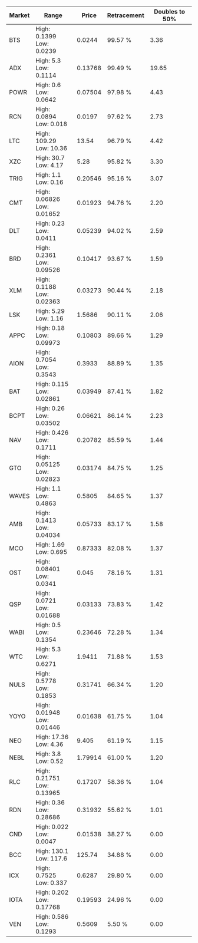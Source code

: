 | Market | Range | Price| Retracement | Doubles to 50% |
| --- | --- | --- | --- | --- |
| BTS | High: 0.1399<br />Low: 0.0239 | 0.0244 | 99.57 % | 3.36 |
| ADX | High: 5.3<br />Low: 0.1114 | 0.13768 | 99.49 % | 19.65 |
| POWR | High: 0.6<br />Low: 0.0642 | 0.07504 | 97.98 % | 4.43 |
| RCN | High: 0.0894<br />Low: 0.018 | 0.0197 | 97.62 % | 2.73 |
| LTC | High: 109.29<br />Low: 10.36 | 13.54 | 96.79 % | 4.42 |
| XZC | High: 30.7<br />Low: 4.17 | 5.28 | 95.82 % | 3.30 |
| TRIG | High: 1.1<br />Low: 0.16 | 0.20546 | 95.16 % | 3.07 |
| CMT | High: 0.06826<br />Low: 0.01652 | 0.01923 | 94.76 % | 2.20 |
| DLT | High: 0.23<br />Low: 0.0411 | 0.05239 | 94.02 % | 2.59 |
| BRD | High: 0.2361<br />Low: 0.09526 | 0.10417 | 93.67 % | 1.59 |
| XLM | High: 0.1188<br />Low: 0.02363 | 0.03273 | 90.44 % | 2.18 |
| LSK | High: 5.29<br />Low: 1.16 | 1.5686 | 90.11 % | 2.06 |
| APPC | High: 0.18<br />Low: 0.09973 | 0.10803 | 89.66 % | 1.29 |
| AION | High: 0.7054<br />Low: 0.3543 | 0.3933 | 88.89 % | 1.35 |
| BAT | High: 0.115<br />Low: 0.02861 | 0.03949 | 87.41 % | 1.82 |
| BCPT | High: 0.26<br />Low: 0.03502 | 0.06621 | 86.14 % | 2.23 |
| NAV | High: 0.426<br />Low: 0.1711 | 0.20782 | 85.59 % | 1.44 |
| GTO | High: 0.05125<br />Low: 0.02823 | 0.03174 | 84.75 % | 1.25 |
| WAVES | High: 1.1<br />Low: 0.4863 | 0.5805 | 84.65 % | 1.37 |
| AMB | High: 0.1413<br />Low: 0.04034 | 0.05733 | 83.17 % | 1.58 |
| MCO | High: 1.69<br />Low: 0.695 | 0.87333 | 82.08 % | 1.37 |
| OST | High: 0.08401<br />Low: 0.0341 | 0.045 | 78.16 % | 1.31 |
| QSP | High: 0.0721<br />Low: 0.01688 | 0.03133 | 73.83 % | 1.42 |
| WABI | High: 0.5<br />Low: 0.1354 | 0.23646 | 72.28 % | 1.34 |
| WTC | High: 5.3<br />Low: 0.6271 | 1.9411 | 71.88 % | 1.53 |
| NULS | High: 0.5778<br />Low: 0.1853 | 0.31741 | 66.34 % | 1.20 |
| YOYO | High: 0.01948<br />Low: 0.01446 | 0.01638 | 61.75 % | 1.04 |
| NEO | High: 17.36<br />Low: 4.36 | 9.405 | 61.19 % | 1.15 |
| NEBL | High: 3.8<br />Low: 0.52 | 1.79914 | 61.00 % | 1.20 |
| RLC | High: 0.21751<br />Low: 0.13965 | 0.17207 | 58.36 % | 1.04 |
| RDN | High: 0.36<br />Low: 0.28686 | 0.31932 | 55.62 % | 1.01 |
| CND | High: 0.022<br />Low: 0.0047 | 0.01538 | 38.27 % | 0.00 |
| BCC | High: 130.1<br />Low: 117.6 | 125.74 | 34.88 % | 0.00 |
| ICX | High: 0.7525<br />Low: 0.337 | 0.6287 | 29.80 % | 0.00 |
| IOTA | High: 0.202<br />Low: 0.17768 | 0.19593 | 24.96 % | 0.00 |
| VEN | High: 0.586<br />Low: 0.1293 | 0.5609 | 5.50 % | 0.00 |
